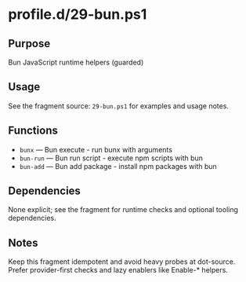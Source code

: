 profile.d/29-bun.ps1
====================

Purpose
-------
Bun JavaScript runtime helpers (guarded)

Usage
-----
See the fragment source: `29-bun.ps1` for examples and usage notes.

Functions
---------
- `bunx` — Bun execute - run bunx with arguments
- `bun-run` — Bun run script - execute npm scripts with bun
- `bun-add` — Bun add package - install npm packages with bun

Dependencies
------------
None explicit; see the fragment for runtime checks and optional tooling dependencies.

Notes
-----
Keep this fragment idempotent and avoid heavy probes at dot-source. Prefer provider-first checks and lazy enablers like Enable-* helpers.

